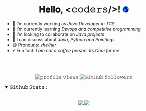 <h1 align="center">
  𝐇𝐞𝐥𝐥𝐨, &lt;𝚌𝚘𝚍𝚎𝚛𝚜/&gt;!
  <a target="_blank">
    <img src="resources/Earth.gif" width=20px />
  </a>
</h1>



- 🔭 I’m currently working as <i>Java Developer in TCS</i>
- 🌱 I’m currently learning <i>Devops and competitive programming</i>
- 👯 I’m looking to collaborate on <i>Java projects</i>
- 💬 I can discuss about <i> Java, Python and Paintings</i>
- 😄 Pronouns: <i> she/her </i>
- ⚡ Fun fact: <i> I am not a coffee person. Its Chai for me </i>

<br/>
<br/>


<p align="center">
  <img src="https://gpvc.arturio.dev/alphacodicnerd" alt="𝚙𝚛𝚘𝚏𝚒𝚕𝚎 𝚟𝚒𝚎𝚠𝚜"> 
  <img alt="𝙶𝚒𝚝𝙷𝚞𝚋 𝚏𝚘𝚕𝚕𝚘𝚠𝚎𝚛𝚜" src="https://img.shields.io/github/followers/alphacodicnerd?label=Followers&style=social">  
<!------------------------------->


<details open="">
<summary>
  <strong>𝙶𝚒𝚝𝚑𝚞𝚋 𝚂𝚝𝚊𝚝𝚜 : </strong>
</summary>
<br>


<p align="center">
  <a href="https://github.com/alphacodicnerd">
    <img align="center" src="https://github-readme-stats.vercel.app/api?username=alphacodicnerd&show_icons=true&hide_border=true&title_color=94b4a4&amp&icon_color=FFFFFF&amp&text_color=FFFFFF&amp&bg_color=000000&count_private=true&include_all_commits=true"/>
  </a>
  <a href="https://github.com/alphacodicnerd">
    <img align="center" height="195px" src="https://github-readme-stats.vercel.app/api/top-langs/?username=alphacodicnerd&text_color=FFFFFF&bg_color=000000&title_color=94b4a4&langs_count=15&layout=compact&hide_border=true" />
  </a>
</p>
</details>
<br>
